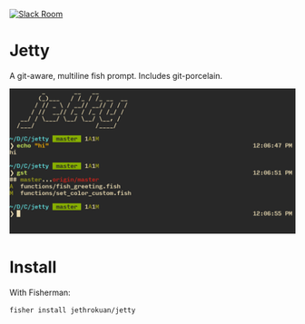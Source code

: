 [![Slack Room][slack-badge]][slack-link]

# Jetty
A git-aware, multiline fish prompt. Includes git-porcelain.

![jetty]

# Install
With Fisherman:
``` fish
fisher install jethrokuan/jetty
```

[slack-badge]: https://img.shields.io/badge/slack-join%20the%20chat-00B9FF.svg?style=flat-square
[slack-link]:http://fisherman-wharf.herokuapp.com/
[Fisherman]: https://github.com/fisherman/fisherman
[jetty]: /screenshot/march2016.png
